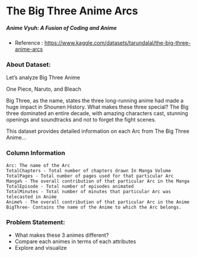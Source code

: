 # The Big Three Anime Arcs
##### Anime Vyuh: A Fusion of Coding and Anime

* Reference : https://www.kaggle.com/datasets/tarundalal/the-big-three-anime-arcs

### About Dataset:

Let’s analyze Big Three Anime

One Piece, Naruto, and Bleach

Big Three, as the name, states the three long-running anime had made a huge impact in Shounen History. What makes these three special? The Big three dominated an entire decade, with amazing characters cast, stunning openings and soundtracks and not to forget the fight scenes.

This dataset provides detailed information on each Arc from The Big Three Anime…

### Column Information
```
Arc: The name of the Arc
TotalChapters - Total number of chapters drawn In Manga Volume
TotalPages - Total number of pages used for that particular Arc
Manga% - The overall contribution of that particular Arc in the Manga
TotalEpisode - Total number of episodes animated
TotalMinutes - Total number of minutes that particular Arc was telecasted in Anime
Anime% - The overall contribution of that particular Arc in the Anime
BigThree- Contains the name of the Anime to which the Arc belongs.
```

### Problem Statement:
* What makes these 3 animes different?
* Compare each animes in terms of each attributes
* Explore and visualize 
